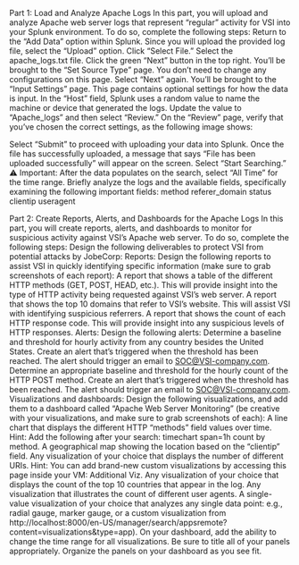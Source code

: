 Part 1: Load and Analyze Apache Logs
In this part, you will upload and analyze Apache web server logs that represent “regular” activity for VSI into your Splunk environment. To do so, complete the following steps:
Return to the “Add Data” option within Splunk.
Since you will upload the provided log file, select the “Upload” option.
Click “Select File.”
Select the apache_logs.txt file.
Click the green “Next” button in the top right.
You’ll be brought to the “Set Source Type” page.
You don’t need to change any configurations on this page.
Select “Next” again.
You’ll be brought to the “Input Settings” page.
This page contains optional settings for how the data is input.
In the “Host” field, Splunk uses a random value to name the machine or device that generated the logs.
Update the value to “Apache_logs” and then select “Review.”
On the “Review” page, verify that you’ve chosen the correct settings, as the following image shows:

Select “Submit” to proceed with uploading your data into Splunk.
Once the file has successfully uploaded, a message that says “File has been uploaded successfully” will appear on the screen.
Select “Start Searching.”
⚠️ Important: After the data populates on the search, select “All Time” for the time range.
Briefly analyze the logs and the available fields, specifically examining the following important fields:
method
referer_domain
status
clientip
useragent

Part 2: Create Reports, Alerts, and Dashboards for the Apache Logs
In this part, you will create reports, alerts, and dashboards to monitor for suspicious activity against VSI’s Apache web server. To do so, complete the following steps:
Design the following deliverables to protect VSI from potential attacks by JobeCorp:
Reports: Design the following reports to assist VSI in quickly identifying specific information (make sure to grab screenshots of each report):
A report that shows a table of the different HTTP methods (GET, POST, HEAD, etc.).
This will provide insight into the type of HTTP activity being requested against VSI’s web server.
A report that shows the top 10 domains that refer to VSI’s website.
This will assist VSI with identifying suspicious referrers.
A report that shows the count of each HTTP response code.
This will provide insight into any suspicious levels of HTTP responses.
Alerts: Design the following alerts:
Determine a baseline and threshold for hourly activity from any country besides the United States.
Create an alert that’s triggered when the threshold has been reached.
The alert should trigger an email to SOC@VSI-company.com.
Determine an appropriate baseline and threshold for the hourly count of the HTTP POST method.
Create an alert that’s triggered when the threshold has been reached.
The alert should trigger an email to SOC@VSI-company.com.
Visualizations and dashboards: Design the following visualizations, and add them to a dashboard called “Apache Web Server Monitoring” (be creative with your visualizations, and make sure to grab screenshots of each):
A line chart that displays the different HTTP “methods” field values over time.
Hint: Add the following after your search: timechart span=1h count by method.
A geographical map showing the location based on the “clientip” field.
Any visualization of your choice that displays the number of different URIs.
Hint: You can add brand-new custom visualizations by accessing this page inside your VM: Additional Viz.
Any visualization of your choice that displays the count of the top 10 countries that appear in the log.
Any visualization that illustrates the count of different user agents.
A single-value visualization of your choice that analyzes any single data point: e.g., radial gauge, marker gauge, or a custom visualization from http://localhost:8000/en-US/manager/search/appsremote?content=visualizations&type=app).
On your dashboard, add the ability to change the time range for all visualizations.
Be sure to title all of your panels appropriately.
Organize the panels on your dashboard as you see fit.
